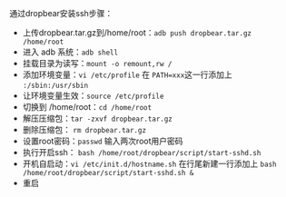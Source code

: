 通过dropbear安装ssh步骤：
- 上传dropbear.tar.gz到/home/root：`adb push dropbear.tar.gz /home/root`
- 进入 adb 系统：`adb shell`
- 挂载目录为读写：`mount -o remount,rw /`
- 添加环境变量：`vi /etc/profile` 在 `PATH=xxx`这一行添加上 `:/sbin:/usr/sbin`
- 让环境变量生效：`source /etc/profile`
- 切换到 /home/root：`cd /home/root`
- 解压压缩包：`tar -zxvf dropbear.tar.gz`
- 删除压缩包： `rm dropbear.tar.gz`
- 设置root密码：`passwd` 输入两次root用户密码
- 执行开启ssh： `bash /home/root/dropbear/script/start-sshd.sh`
- 开机自启动：`vi /etc/init.d/hostname.sh` 在行尾新建一行添加上 `bash /home/root/dropbear/script/start-sshd.sh &`
- 重启
